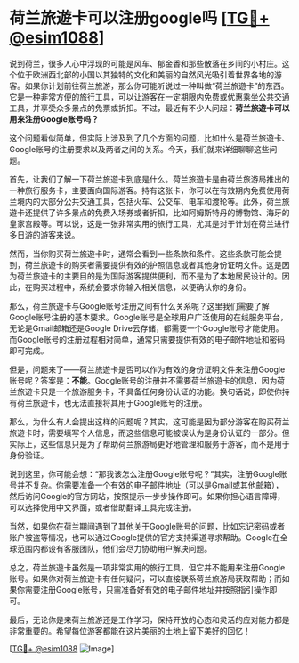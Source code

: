 # 荷兰旅遊卡可以注册google吗 [[TG💪+ @esim1088](https://t.me/s/esim1088)]

说到荷兰，很多人心中浮现的可能是风车、郁金香和那些散落在乡间的小村庄。这个位于欧洲西北部的小国以其独特的文化和美丽的自然风光吸引着世界各地的游客。如果你计划前往荷兰旅游，那么你可能听说过一种叫做“荷兰旅遊卡”的东西。它是一种非常方便的旅行工具，可以让游客在一定期限内免费或优惠乘坐公共交通工具，并享受众多景点的免票或折扣。不过，最近有不少人问起：**荷兰旅遊卡可以用来注册Google账号吗？**

这个问题看似简单，但实际上涉及到了几个方面的问题，比如什么是荷兰旅遊卡、Google账号的注册要求以及两者之间的关系。今天，我们就来详细聊聊这些问题。

首先，让我们了解一下荷兰旅遊卡到底是什么。荷兰旅遊卡是由荷兰旅游局推出的一种旅行服务卡，主要面向国际游客。持有这张卡，你可以在有效期内免费使用荷兰境内的大部分公共交通工具，包括火车、公交车、电车和渡轮等。此外，荷兰旅遊卡还提供了许多景点的免费入场券或者折扣，比如阿姆斯特丹的博物馆、海牙的皇家宫殿等。可以说，这是一张非常实用的旅行工具，尤其是对于计划在荷兰进行多日游的游客来说。

然而，当你购买荷兰旅遊卡时，通常会看到一些条款和条件。这些条款可能会提到，荷兰旅遊卡的购买者需要提供有效的护照信息或者其他身份证明文件。这是因为荷兰旅遊卡的主要目的是为国际游客提供便利，而不是为了本地居民设计的。因此，在购买过程中，系统会要求你输入相关信息，以便确认你的身份。

那么，荷兰旅遊卡与Google账号注册之间有什么关系呢？这里我们需要了解Google账号注册的基本要求。Google账号是全球用户广泛使用的在线服务平台，无论是Gmail邮箱还是Google Drive云存储，都需要一个Google账号才能使用。而Google账号的注册过程相对简单，通常只需要提供有效的电子邮件地址和密码即可完成。

但是，问题来了——荷兰旅遊卡是否可以作为有效的身份证明文件来注册Google账号呢？答案是：**不能**。Google账号的注册并不需要荷兰旅遊卡的信息，因为荷兰旅遊卡只是一个旅游服务卡，不具备任何身份认证的功能。换句话说，即使你持有荷兰旅遊卡，也无法直接将其用于Google账号的注册。

那么，为什么有人会提出这样的问题呢？其实，这可能是因为部分游客在购买荷兰旅遊卡时，需要填写个人信息，而这些信息可能被误认为是身份认证的一部分。但实际上，这些信息只是为了帮助荷兰旅游局更好地管理和服务于游客，而不是用于身份验证。

说到这里，你可能会想：“那我该怎么注册Google账号呢？”其实，注册Google账号并不复杂。你需要准备一个有效的电子邮件地址（可以是Gmail或其他邮箱），然后访问Google的官方网站，按照提示一步步操作即可。如果你担心语言障碍，可以选择使用中文界面，或者借助翻译工具完成注册。

当然，如果你在荷兰期间遇到了其他关于Google账号的问题，比如忘记密码或者账户被盗等情况，也可以通过Google提供的官方支持渠道寻求帮助。Google在全球范围内都设有客服团队，他们会尽力协助用户解决问题。

总之，荷兰旅遊卡虽然是一项非常实用的旅行工具，但它并不能用来注册Google账号。如果你对荷兰旅遊卡有任何疑问，可以直接联系荷兰旅游局获取帮助；而如果你需要注册Google账号，只需准备好有效的电子邮件地址并按照指引操作即可。

最后，无论你是来荷兰旅游还是工作学习，保持开放的心态和灵活的应对能力都是非常重要的。希望每位游客都能在这片美丽的土地上留下美好的回忆！ 

[[TG💪+ @esim1088](https://t.me/s/esim1088) ![Image](https://i.postimg.cc/4NQfJmqS/Snipaste-2025-05-13-00-14-12.png)]